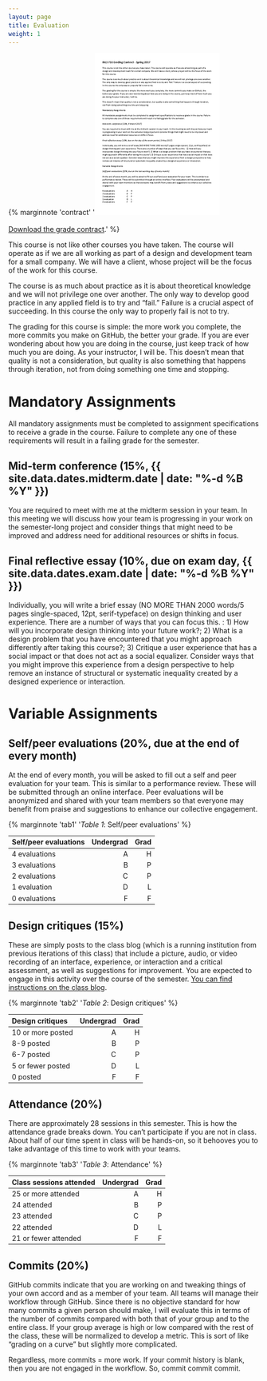 ```yaml
---
layout: page
title: Evaluation
weight: 1
---
```


{% marginnote 'contract' '<a href="/syllabus/inls718-sp2017-gradecontract.pdf"><img src="/syllabus/inls718-sp2017-gradecontract.png"></a><br/><br/>[Download the grade contract](/syllabus/inls718-sp2017-gradecontract.pdf).' %}

This course is not like other courses you have taken. The course will operate as if we are all working as part of a design and development team for a small company. We will have a client, whose project will be the focus of the work for this course. 

The course is as much about practice as it is about theoretical knowledge and we will not privilege one over another. The only way to develop good practice in any applied field is to try and “fail.” Failure is a crucial aspect of succeeding. In this course the only way to properly fail is not to try. 

The grading for this course is simple: the more work you complete, the more commits you make on GitHub, the better your grade. If you are ever wondering about how you are doing in the course, just keep track of how much you are doing. As your instructor, I will be. 
This doesn’t mean that quality is not a consideration, but quality is also something that happens through iteration, not from doing something one time and stopping. 

# Mandatory Assignments

All mandatory assignments must be completed to assignment specifications to receive a grade in the course. Failure to complete any one of these requirements will result in a failing grade for the semester.

## Mid-term conference (15%, {{ site.data.dates.midterm.date | date: "%-d %B %Y" }})

You are required to meet with me at the midterm session in your team. In this meeting we will discuss how your team is progressing in your work on the semester-long project and consider things that might need to be improved and address need for additional resources or shifts in focus. 

## Final reflective essay (10%, due on exam day, {{ site.data.dates.exam.date | date: "%-d %B %Y" }})

Individually, you will write a brief essay (NO MORE THAN 2000 words/5 pages single-spaced, 12pt, serif-typeface) on design thinking and user experience. There are a number of ways that you can focus this. : 1) How will you incorporate design thinking into your future work?; 2) What is a design problem that you have encountered that you might approach differently after taking this course?; 3) Critique a user experience that has a social impact or that does not act as a social equalizer. Consider ways that you might improve this experience from a design perspective to help remove an instance of structural or systematic inequality created by a designed experience or interaction.

# Variable Assignments

## Self/peer evaluations (20%, due at the end of every month)

At the end of every month, you will be asked to fill out a self and peer evaluation for your team. This is similar to a performance review. These will be submitted through an online interface. Peer evaluations will be anonymized and shared with your team members so that everyone may benefit from praise and suggestions to enhance our collective engagement.

{% marginnote 'tab1' '*Table 1*: Self/peer evaluations' %}

| Self/peer evaluations   | Undergrad | Grad |
|:------------- | --:| --:|
| 4 evaluations | A | H |
| 3 evaluations | B | P |
| 2 evaluations | C | P |
| 1 evaluation  | D | L |
| 0 evaluations | F | F |

## Design critiques (15%)

These are simply posts to the class blog (which is a running institution from previous iterations of this class) that include a picture, audio, or video recording of an interface, experience, or interaction and a critical assessment, as well as suggestions for improvement. You are expected to engage in this activity over the course of the semester. [You can find instructions on the class blog](https://inls718userinterfacedesign.blogspot.com/2017/01/instructions-for-design-critique.html).

{% marginnote 'tab2' '*Table 2*: Design critiques' %}

| Design critiques  | Undergrad | Grad |
|:------------- | --:| --:|
| 10 or more posted | A | H |
| 8-9 posted | B | P |
| 6-7 posted | C | P |
| 5 or fewer posted | D | L |
| 0 posted | F | F |

## Attendance (20%)

There are approximately 28 sessions in this semester. This is how the attendance grade breaks down. You can’t participate if you are not in class. About half of our time spent in class will be hands-on, so it behooves you to take advantage of this time to work with your teams. 

{% marginnote 'tab3' '*Table 3*: Attendance' %}

| Class sessions attended  | Undergrad | Grad |
|:------------- | --:| --:|
| 25 or more attended | A | H |
| 24 attended | B | P |
| 23 attended | C | P |
| 22 attended | D | L |
| 21 or fewer attended | F | F |

## Commits (20%)

GitHub commits indicate that you are working on and tweaking things of your own accord and as a member of your team. All teams will manage their workflow through GitHub. Since there is no objective standard for how many commits a given person should make, I will evaluate this in terms of the number of commits compared with both that of your group and to the entire class. If your group average is high or low  compared with the rest of the class, these will be normalized to develop a metric. This is sort of like “grading on a curve” but slightly more complicated. 

Regardless, more commits = more work. If your commit history is blank, then you are not engaged in the workflow. So, commit commit commit.